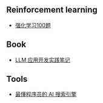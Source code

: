 ## Reinforcement learning
- [强化学习100题](https://p100.koki-saitoh.com/zh-CN)

## Book
- [LLM 应用开发实践笔记](https://aitutor.liduos.com/)

## Tools
- [最懂程序员的 AI 搜索引擎](https://devv.ai/zh)
